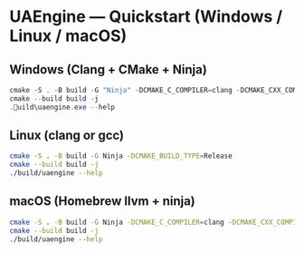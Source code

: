 # UAEngine — Quickstart (Windows / Linux / macOS)

## Windows (Clang + CMake + Ninja)
```powershell
cmake -S . -B build -G "Ninja" -DCMAKE_C_COMPILER=clang -DCMAKE_CXX_COMPILER=clang++ -DCMAKE_BUILD_TYPE=Release
cmake --build build -j
.uild\uaengine.exe --help
```

## Linux (clang or gcc)
```bash
cmake -S . -B build -G Ninja -DCMAKE_BUILD_TYPE=Release
cmake --build build -j
./build/uaengine --help
```

## macOS (Homebrew llvm + ninja)
```bash
cmake -S . -B build -G Ninja -DCMAKE_C_COMPILER=clang -DCMAKE_CXX_COMPILER=clang++ -DCMAKE_BUILD_TYPE=Release
cmake --build build -j
./build/uaengine --help
```
